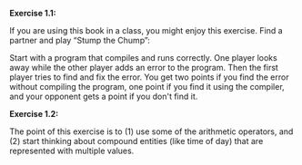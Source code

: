 **Exercise 1.1:**

If you are using this book in a class, you might enjoy this exercise. Find a partner and play “Stump the Chump”:

Start with a program that compiles and runs correctly. One player looks away while the other player adds an error to the program. Then the first player tries to find and fix the error. You get two points if you find the error without compiling the program, one point if you find it using the compiler, and your opponent gets a point if you don't find it.



**Exercise 1.2:**

The point of this exercise is to (1) use some of the arithmetic operators, and (2) start thinking about compound entities (like time of day) that are represented with multiple values.